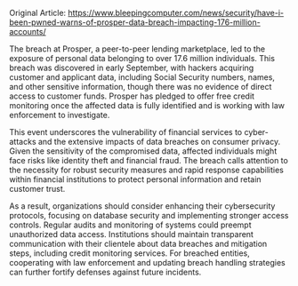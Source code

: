 Original Article: https://www.bleepingcomputer.com/news/security/have-i-been-pwned-warns-of-prosper-data-breach-impacting-176-million-accounts/

The breach at Prosper, a peer-to-peer lending marketplace, led to the exposure of personal data belonging to over 17.6 million individuals. This breach was discovered in early September, with hackers acquiring customer and applicant data, including Social Security numbers, names, and other sensitive information, though there was no evidence of direct access to customer funds. Prosper has pledged to offer free credit monitoring once the affected data is fully identified and is working with law enforcement to investigate.

This event underscores the vulnerability of financial services to cyber-attacks and the extensive impacts of data breaches on consumer privacy. Given the sensitivity of the compromised data, affected individuals might face risks like identity theft and financial fraud. The breach calls attention to the necessity for robust security measures and rapid response capabilities within financial institutions to protect personal information and retain customer trust.

As a result, organizations should consider enhancing their cybersecurity protocols, focusing on database security and implementing stronger access controls. Regular audits and monitoring of systems could preempt unauthorized data access. Institutions should maintain transparent communication with their clientele about data breaches and mitigation steps, including credit monitoring services. For breached entities, cooperating with law enforcement and updating breach handling strategies can further fortify defenses against future incidents.